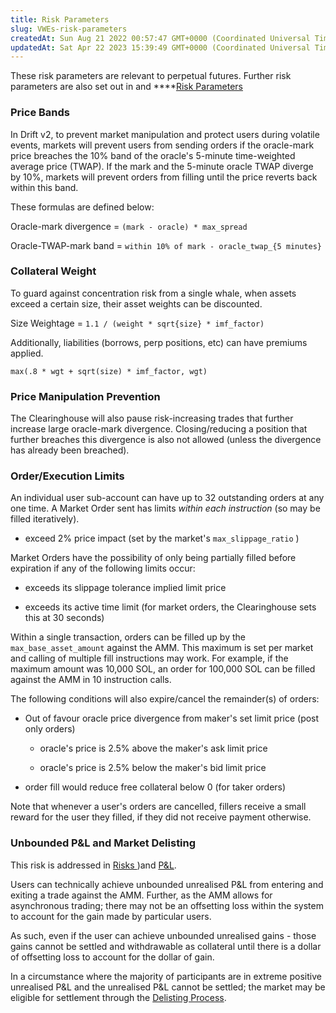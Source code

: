 ```yaml
---
title: Risk Parameters
slug: VWEs-risk-parameters
createdAt: Sun Aug 21 2022 00:57:47 GMT+0000 (Coordinated Universal Time)
updatedAt: Sat Apr 22 2023 15:39:49 GMT+0000 (Coordinated Universal Time)
---
```


These risk parameters are relevant to perpetual futures. Further risk parameters are also set out in and \*\*\*\*[Risk Parameters](<../Drift Protocol v2 Docs/Risk Parameters>)

### Price Bands

In Drift v2, to prevent market manipulation and protect users during volatile events, markets will prevent users from sending orders if the oracle-mark price breaches the 10% band of the oracle's 5-minute time-weighted average price (TWAP). If the mark and the 5-minute oracle TWAP diverge by 10%, markets will prevent orders from filling until the price reverts back within this band.

These formulas are defined below:&#x20;

Oracle-mark divergence = `(mark - oracle) * max_spread`

Oracle-TWAP-mark band = `within 10% of mark - oracle_twap_{5 minutes}`

### Collateral Weight

To guard against concentration risk from a single whale, when assets exceed a certain size, their asset weights can be discounted.

Size Weightage = `1.1 / (weight * sqrt{size} * imf_factor)`

Additionally, liabilities (borrows, perp positions, etc) can have premiums applied.

`max(.8 * wgt + sqrt(size) * imf_factor, wgt)`

### Price Manipulation Prevention

The Clearinghouse will also pause risk-increasing trades that further increase large oracle-mark divergence. Closing/reducing a position that further breaches this divergence is also not allowed (unless the divergence has already been breached).

### Order/Execution Limits

An individual user sub-account can have up to 32 outstanding orders at any one time. A Market Order sent has limits _within each instruction_ (so may be filled iteratively).&#x20;

-   exceed 2% price impact (set by the market's `max_slippage_ratio` )

Market Orders have the possibility of only being partially filled before expiration if any of the following limits occur:

-   exceeds its slippage tolerance implied limit price

-   exceeds its active time limit (for market orders, the Clearinghouse sets this at 30 seconds)

Within a single transaction, orders can be filled up by the `max_base_asset_amount` against the AMM. This maximum is set per market and calling of multiple fill instructions may work. For example, if the maximum amount was 10,000 SOL, an order for 100,000 SOL can be filled against the AMM in 10 instruction calls.

The following conditions will also expire/cancel the remainder(s) of orders:

-   Out of favour oracle price divergence from maker's set limit price (post only orders)

    -   oracle's price is 2.5% above the maker's ask limit price&#x20;

    -   oracle's price is 2.5% below the maker's bid limit price

-   order fill would reduce free collateral below 0 (for taker orders)

Note that whenever a user's orders are cancelled, fillers receive a small reward for the user they filled, if they did not receive payment otherwise.

### Unbounded P\&L and Market Delisting

This risk is addressed in [Risks ](<../Security/Risks .md>))and [P\&L](<../P&L/0 P_L>).&#x20;

Users can technically achieve unbounded unrealised P\&L from entering and exiting a trade against the AMM. Further, as the AMM allows for asynchronous trading; there may not be an offsetting loss within the system to account for the gain made by particular users. &#x20;

As such, even if the user can achieve unbounded unrealised gains - those gains cannot be settled and withdrawable as collateral until there is a dollar of offsetting loss to account for the dollar of gain.

In a circumstance where the majority of participants are in extreme positive unrealised P\&L and the unrealised P\&L cannot be settled; the market may be eligible for settlement through the [Delisting Process](<./0 Delisting Process>).
